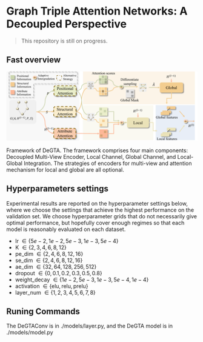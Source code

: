 # Graph Triple Attention Networks: A Decoupled Perspective

> This repository is still on progress.

## Fast overview

<img src="DeGTA/gta_framework.pdf">

Framework of DeGTA. The framework comprises four main components: Decoupled Multi-View Encoder, Local Channel, Global Channel, and Local-Global Integration. The strategies of encoders for multi-view and attention mechanism for local and global are all optional.

## Hyperparameters settings

 Experimental results are reported on the hyperparameter settings below, where we choose the settings that achieve the highest performance on the validation set. We choose hyperparameter grids that do not necessarily give optimal performance, but hopefully cover enough regimes so that each model is reasonably evaluated on each dataset.

- lr $\in \{5e-2,1e-2,5e-3,1e-3,5e-4\}$
- K $\in \{2,3,4,6,8,12\}$
- pe_dim $\in \{2,4,6,8,12,16\}$
- se_dim $\in \{2,4,6,8,12,16\}$
- ae_dim $\in \{32,64,128,256,512\}$
- dropout $\in \{0,0.1,0.2,0.3,0.5,0.8\}$
- weight_decay $\in \{1e-2,5e-3,1e-3,5e-4,1e-4\}$
- activation $\in \{\text{elu},\text{relu},\text{prelu}\}$
- layer_num $\in \{1,2,3,4,5,6,7,8\}$

## Runing Commands

The DeGTAConv is in  ./models/layer.py, and the DeGTA model is in ./models/model.py
